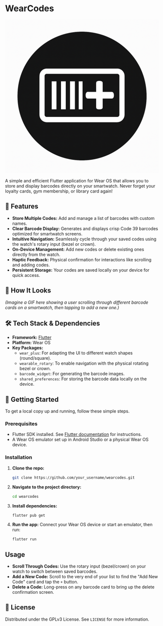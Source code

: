 # WearCodes

![WearCodes Icon](assets/icon.png)

A simple and efficient Flutter application for Wear OS that allows you to store and display barcodes directly on your smartwatch. Never forget your loyalty cards, gym membership, or library card again!

## 🌟 Features

- **Store Multiple Codes:** Add and manage a list of barcodes with custom names.
- **Clear Barcode Display:** Generates and displays crisp Code 39 barcodes optimized for smartwatch screens.
- **Intuitive Navigation:** Seamlessly cycle through your saved codes using the watch's rotary input (bezel or crown).
- **On-Device Management:** Add new codes or delete existing ones directly from the watch.
- **Haptic Feedback:** Physical confirmation for interactions like scrolling and adding codes.
- **Persistent Storage:** Your codes are saved locally on your device for quick access.

## 📲 How It Looks

*(Imagine a GIF here showing a user scrolling through different barcode cards on a smartwatch, then tapping to add a new one.)*

## 🛠️ Tech Stack & Dependencies

- **Framework:** [Flutter](https://flutter.dev/)
- **Platform:** Wear OS
- **Key Packages:**
  - `wear_plus`: For adapting the UI to different watch shapes (round/square).
  - `wearable_rotary`: To enable navigation with the physical rotating bezel or crown.
  - `barcode_widget`: For generating the barcode images.
  - `shared_preferences`: For storing the barcode data locally on the device.

## 🚀 Getting Started

To get a local copy up and running, follow these simple steps.

### Prerequisites

- Flutter SDK installed. See [Flutter documentation](https://flutter.dev/docs/get-started/install) for instructions.
- A Wear OS emulator set up in Android Studio or a physical Wear OS device.

### Installation

1. **Clone the repo:**
   ```sh
   git clone https://github.com/your_username/wearcodes.git
   ```
2. **Navigate to the project directory:**
   ```sh
   cd wearcodes
   ```
3. **Install dependencies:**
   ```sh
   flutter pub get
   ```
4. **Run the app:**
   Connect your Wear OS device or start an emulator, then run:
   ```sh
   flutter run
   ```

## Usage

- **Scroll Through Codes:** Use the rotary input (bezel/crown) on your watch to switch between saved barcodes.
- **Add a New Code:** Scroll to the very end of your list to find the "Add New Code" card and tap the `+` button.
- **Delete a Code:** Long-press on any barcode card to bring up the delete confirmation screen.

## 📄 License

Distributed under the GPLv3 License. See `LICENSE` for more information.
